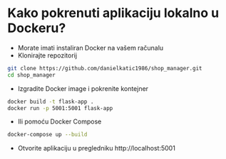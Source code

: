 # Kako pokrenuti aplikaciju lokalno u Dockeru?
- Morate imati instaliran Docker na vašem računalu
- Klonirajte repozitorij
```bash
git clone https://github.com/danielkatic1986/shop_manager.git
cd shop_manager
```
- Izgradite Docker image i pokrenite kontejner
```bash
docker build -t flask-app .
docker run -p 5001:5001 flask-app

```
- Ili pomoću Docker Compose
```bash
docker-compose up --build
```
- Otvorite aplikaciju u pregledniku
http://localhost:5001
